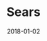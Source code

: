 ---
layout: site
title: "Sears"
date: 2018-01-02
categories: [fortune-500]
version: 4.4.6
major: 4
minor: 4
patch: 6
slug: sears
link: http://m.sears.com/
permalink: /sites/:slug
---